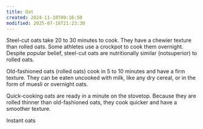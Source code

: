 ```yaml
---
title: Oat
created: 2024-11-18T09:16:50
modified: 2025-07-16T21:23:30
---
```


Steel-cut oats take 20 to 30 minutes to cook. They have a chewier texture than rolled oats. Some athletes use a crockpot to cook them overnight. Despite popular belief, steel-cut oats are nutritionally similar (notsuperior) to rolled oats.

Old-fashioned oats (rolled oats) cook in 5 to 10 minutes and have a firm texture. They can be eaten uncooked with milk, like any dry cereal, or in the form of muesli or overnight oats.

Quick-cooking oats are ready in a minute on the stovetop. Because they are rolled thinner than old-fashioned oats, they cook quicker and have a smoother texture.

Instant oats
